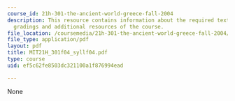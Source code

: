 ```yaml
---
course_id: 21h-301-the-ancient-world-greece-fall-2004
description: This resource contains information about the required textbooks, course
  gradings and additional resources of the course.
file_location: /coursemedia/21h-301-the-ancient-world-greece-fall-2004/ef5c62fe8503dc321100a1f876994ead_MIT21H_301f04_syllf04.pdf
file_type: application/pdf
layout: pdf
title: MIT21H_301f04_syllf04.pdf
type: course
uid: ef5c62fe8503dc321100a1f876994ead

---
```

None